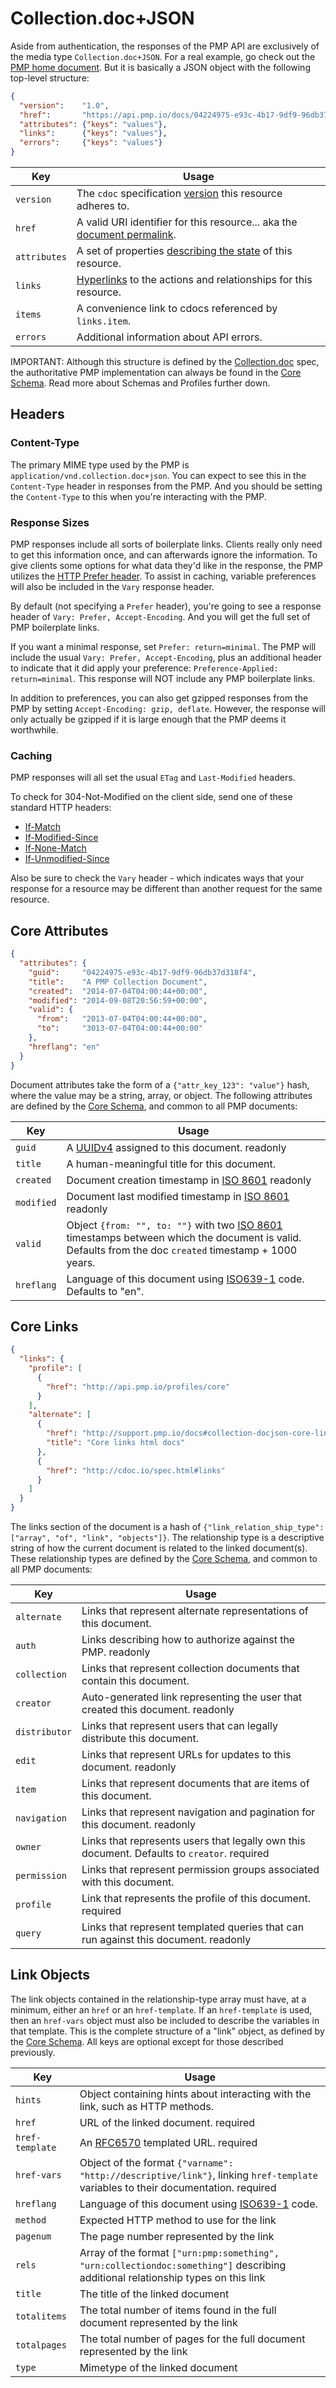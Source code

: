 # Collection.doc+JSON

Aside from authentication, the responses of the PMP API are exclusively of the media type `Collection.doc+JSON`.  For a real example, go check out the [PMP home document](https://api.pmp.io).  But it is basically a JSON object with the following top-level structure:

```json
{
  "version":    "1.0",
  "href":       "https://api.pmp.io/docs/04224975-e93c-4b17-9df9-96db37d318f3",
  "attributes": {"keys": "values"},
  "links":      {"keys": "values"},
  "errors":     {"keys": "values"}
}
```

Key          | Usage
------------ | --------------
`version`    | The `cdoc` specification [version](http://cdoc.io/spec.html#version) this resource adheres to.
`href`       | A valid URI identifier for this resource... aka the [document permalink](http://cdoc.io/spec.html#href---document-permalink).
`attributes` | A set of properties [describing the state](http://cdoc.io/spec.html#attributes) of this resource.
`links`      | [Hyperlinks](http://cdoc.io/spec.html#links) to the actions and relationships for this resource.
`items`      | A convenience link to cdocs referenced by `links.item`.
`errors`     | Additional information about API errors.

<div class="alert alert-warning">IMPORTANT: Although this structure is defined by the <a href="http://cdoc.io/spec.html">Collection.doc</a> spec, the authoritative PMP implementation can always be found in the <a href="https://api.pmp.io/schemas/core">Core Schema</a>.  Read more about <a>Schemas</a> and <a>Profiles</a> further down.</div>

## Headers

### Content-Type

The primary MIME type used by the PMP is `application/vnd.collection.doc+json`.  You can expect to see this in the `Content-Type` header in responses from the PMP.  And you should be setting the `Content-Type` to this when you're interacting with the PMP.

### Response Sizes

PMP responses include all sorts of boilerplate links.  Clients really only need to get this information once, and can afterwards ignore the information.  To give clients some options for what data they'd like in the response, the PMP utilizes the [HTTP Prefer header](http://tools.ietf.org/html/draft-snell-http-prefer-18).  To assist in caching, variable preferences will also be included in the `Vary` response header.

By default (not specifying a `Prefer` header), you're going to see a response header of `Vary: Prefer, Accept-Encoding`.  And you will get the full set of PMP boilerplate links.

If you want a minimal response, set `Prefer: return=minimal`.  The PMP will include the usual `Vary: Prefer, Accept-Encoding`, plus an additional header to indicate that it did apply your preference: `Preference-Applied: return=minimal`.  This response will NOT include any PMP boilerplate links.

In addition to preferences, you can also get gzipped responses from the PMP by setting `Accept-Encoding: gzip, deflate`.  However, the response will only actually be gzipped if it is large enough that the PMP deems it worthwhile.

### Caching

PMP responses will all set the usual `ETag` and `Last-Modified` headers.

To check for 304-Not-Modified on the client side, send one of these standard HTTP headers:

 * [If-Match](http://www.w3.org/Protocols/rfc2616/rfc2616-sec14.html#sec14.24)
 * [If-Modified-Since](http://www.w3.org/Protocols/rfc2616/rfc2616-sec14.html#sec14.25)
 * [If-None-Match](http://www.w3.org/Protocols/rfc2616/rfc2616-sec14.html#sec14.26)
 * [If-Unmodified-Since](http://www.w3.org/Protocols/rfc2616/rfc2616-sec14.html#sec14.28)

Also be sure to check the `Vary` header - which indicates ways that your response for a resource may be different than another request for the same resource.

## Core Attributes

```json
{
  "attributes": {
    "guid":     "04224975-e93c-4b17-9df9-96db37d318f4",
    "title":    "A PMP Collection Document",
    "created":  "2014-07-04T04:00:44+00:00",
    "modified": "2014-09-08T20:56:59+00:00",
    "valid": {
      "from":   "2013-07-04T04:00:44+00:00",
      "to":     "3013-07-04T04:00:44+00:00"
    },
    "hreflang": "en"
  }
}
```

Document attributes take the form of a `{"attr_key_123": "value"}` hash, where the value may be a string, array, or object.
The following attributes are defined by the [Core Schema](https://api.pmp.io/schemas/core), and common to all PMP documents:

Key        | Usage
---------- | --------------
`guid`     | A [UUIDv4](http://en.wikipedia.org/wiki/Universally_unique_identifier#Version_4_.28random.29) assigned to this document. <span class="badge">readonly</span>
`title`    | A human-meaningful title for this document.
`created`  | Document creation timestamp in [ISO 8601](http://en.wikipedia.org/wiki/ISO_8601) <span class="badge">readonly</span>
`modified` | Document last modified timestamp in [ISO 8601](http://en.wikipedia.org/wiki/ISO_8601) <span class="badge">readonly</span>
`valid`    | Object `{from: "", to: ""}` with two [ISO 8601](http://en.wikipedia.org/wiki/ISO_8601) timestamps between which the document is valid.  Defaults from the doc `created` timestamp + 1000 years.
`hreflang` | Language of this document using [ISO639-1](http://www.iso.org/iso/home/standards/language_codes.htm) code.  Defaults to "en".


## Core Links

```json
{
  "links": {
    "profile": [
      {
        "href": "http://api.pmp.io/profiles/core"
      }
    ],
    "alternate": [
      {
        "href": "http://support.pmp.io/docs#collection-docjson-core-links",
        "title": "Core links html docs"
      },
      {
        "href": "http://cdoc.io/spec.html#links"
      }
    ]
  }
}
```

The links section of the document is a hash of `{"link_relation_ship_type": ["array", "of", "link", "objects"]}`.
The relationship type is a descriptive string of how the current document is related to the linked document(s).
These relationship types are defined by the [Core Schema](https://api.pmp.io/schemas/core), and common to all PMP documents:

Key           | Usage
------------- | -------------
`alternate`   | Links that represent alternate representations of this document.
`auth`        | Links describing how to authorize against the PMP. <span class="badge">readonly</span>
`collection`  | Links that represent collection documents that contain this document.
`creator`     | Auto-generated link representing the user that created this document. <span class="badge">readonly</span>
`distributor` | Links that represent users that can legally distribute this document.
`edit`        | Links that represent URLs for updates to this document. <span class="badge">readonly</span>
`item`        | Links that represent documents that are items of this document.
`navigation`  | Links that represent navigation and pagination for this document. <span class="badge">readonly</span>
`owner`       | Links that represents users that legally own this document. Defaults to `creator`. <span class="badge badge-red">required</span>
`permission`  | Links that represent permission groups associated with this document.
`profile`     | Link that represents the profile of this document. <span class="badge badge-red">required</span>
`query`       | Links that represent templated queries that can run against this document. <span class="badge">readonly</span>

## Link Objects

The link objects contained in the relationship-type array must have, at a minimum, either an `href` or an `href-template`.
If an `href-template` is used, then an `href-vars` object must also be included to describe the variables in that template.
This is the complete structure of a "link" object, as defined by the [Core Schema](https://api.pmp.io/schemas/core).
All keys are optional except for those described previously.

Key             | Usage
--------------- | --------------
`hints`         | Object containing hints about interacting with the link, such as HTTP methods.
`href`          | URL of the linked document. <span class="badge badge-red">required</span>
`href-template` | An [RFC6570](http://tools.ietf.org/html/rfc6570) templated URL. <span class="badge badge-red">required</span>
`href-vars`     | Object of the format `{"varname": "http://descriptive/link"}`, linking `href-template` variables to their documentation. <span class="badge badge-red">required</span>
`hreflang`      | Language of this document using [ISO639-1](http://www.iso.org/iso/home/standards/language_codes.htm) code.
`method`        | Expected HTTP method to use for the link
`pagenum`       | The page number represented by the link
`rels`          | Array of the format `["urn:pmp:something", "urn:collectiondoc:something"]` describing additional relationship types on this link
`title`         | The title of the linked document
`totalitems`    | The total number of items found in the full document represented by the link
`totalpages`    | The total number of pages for the full document represented by the link
`type`          | Mimetype of the linked document
